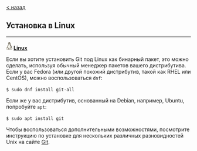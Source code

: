 [< назад](./install_git.md)

## Установка в Linux

---

**![Пингвин](./assets/linux.png) [Linux](https://git-scm.com/download/linux "download for Linux")**

Если вы хотите установить Git под Linux как бинарный пакет, это можно сделать, используя обычный менеджер пакетов вашего дистрибутива. Если у вас Fedora (или другой похожий дистрибутив, такой как RHEL или CentOS), можно воспользоваться `dnf`:

`$ sudo dnf install git-all`

Если же у вас дистрибутив, основанный на Debian, например, Ubuntu, попробуйте `apt`:

`$ sudo apt install git`

Чтобы воспользоваться дополнительными возможностями, посмотрите инструкцию по установке для нескольких различных разновидностей Unix на сайте [Git](https://git-scm.com/download/linux "download for Linux").